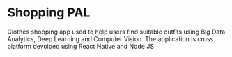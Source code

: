 # Shopping PAL
Clothes shopping app used to help users find suitable outfits using Big Data Analytics, Deep Learning and Computer Vision.
The application is cross platform devolped using React Native and Node JS
